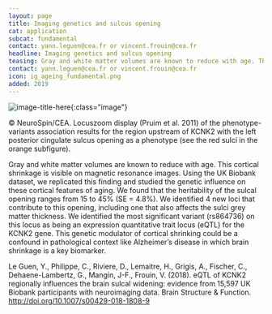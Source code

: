 ```yaml
---
layout: page
title: Imaging genetics and sulcus opening
cat: application
subcat: fundamental
contact: yann.leguen@cea.fr or vincent.frouin@cea.fr
headline: Imaging genetics and sulcus opening
teasing: Gray and white matter volumes are known to reduce with age. This cortical shrinkage is visible on magnetic resonance images. Using the UK Biobank dataset, we replicated this finding and studied the genetic influence on these cortical features of aging.
contact: yann.leguen@cea.fr or vincent.frouin@cea.fr
icon: ig_ageing_fundamental.png
added: 2019
---
```




![image-title-here]({{site.baseurl}}/images/research/{{page.icon}}){:class="image"}

&#169; NeuroSpin/CEA. Locuszoom display (Pruim et al. 2011) of the phenotype-variants association results for the region upstream of KCNK2 with the left posterior cingulate sulcus opening as a phenotype (see the red sulci in the orange subfigure). 

Gray and white matter volumes are known to reduce with age. This cortical shrinkage is visible on magnetic resonance images. Using the UK Biobank dataset, we replicated this finding and studied the genetic influence on these cortical features of aging. We found that the heritability of the sulcal opening ranges from 15 to 45% (SE = 4.8%). We identified 4 new loci that contribute to this opening, including one that also affects the sulci grey matter thickness. We identified the most significant variant (rs864736) on this locus as being an expression quantitative trait locus (eQTL) for the KCNK2 gene. This genetic modulator of cortical shrinking could be a confound in pathological context like Alzheimer’s disease in which brain shrinkage is a key biomarker.

Le Guen, Y., Philippe, C., Riviere, D., Lemaitre, H., Grigis, A., Fischer, C., Dehaene-Lambertz, G., Mangin, J-F., Frouin, V. (2018). eQTL of KCNK2 regionally influences the brain sulcal widening: evidence from 15,597 UK Biobank participants with neuroimaging data. Brain Structure & Function. <a class="external" target="_blank" href="http://doi.org/10.1007/s00429-018-1808-9">http://doi.org/10.1007/s00429-018-1808-9</a>
